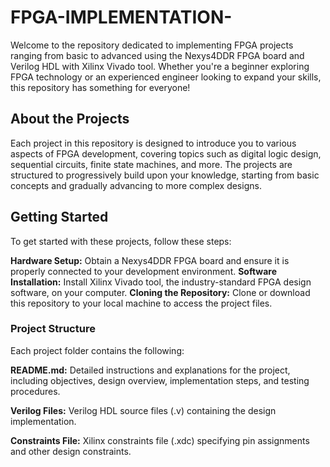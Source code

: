 # FPGA-IMPLEMENTATION-
Welcome to the repository dedicated to implementing FPGA projects ranging from basic to advanced using the Nexys4DDR FPGA board and Verilog HDL with Xilinx Vivado tool. Whether you're a beginner exploring FPGA technology or an experienced engineer looking to expand your skills, this repository has something for everyone!

## About the Projects
Each project in this repository is designed to introduce you to various aspects of FPGA development, covering topics such as digital logic design, sequential circuits, finite state machines, and more. The projects are structured to progressively build upon your knowledge, starting from basic concepts and gradually advancing to more complex designs.

## Getting Started
To get started with these projects, follow these steps:

**Hardware Setup:** Obtain a Nexys4DDR FPGA board and ensure it is properly connected to your development environment.
**Software Installation:** Install Xilinx Vivado tool, the industry-standard FPGA design software, on your computer.
**Cloning the Repository:** Clone or download this repository to your local machine to access the project files.

### Project Structure
Each project folder contains the following:

**README.md:** Detailed instructions and explanations for the project, including objectives, design overview, implementation steps, and testing procedures.

**Verilog Files:** Verilog HDL source files (.v) containing the design implementation.

**Constraints File:** Xilinx constraints file (.xdc) specifying pin assignments and other design constraints.
